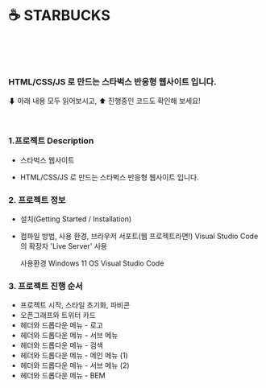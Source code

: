 
# ☕ STARBUCKS<br><br><br>


### HTML/CSS/JS 로 만드는 스타벅스 반응형 웹사이트 입니다. <br>
⬇ 아래 내용 모두 읽어보시고, ⬆ 진행중인 코드도 확인해 보세요!
<br><br><br>



### 1.프로젝트 Description
- 스타벅스 웹사이트

- HTML/CSS/JS 로 만드는 스타벅스 반응형 웹사이트 입니다.



### 2. 프로젝트 정보
- 설치(Getting Started / Installation)


- 컴파일 방법, 사용 환경, 브라우저 서포트(웹 프로젝트라면!)
    Visual Studio Code의 확장자 'Live Server' 사용
    
    사용환경
    Windows 11 OS
    Visual Studio Code


### 3. 프로젝트 진행 순서

- 프로젝트 시작, 스타일 초기화, 파비콘 
- 오픈그래프와 트위터 카드
- 헤더와 드롭다운 메뉴 - 로고
- 헤더와 드롭다운 메뉴 - 서브 메뉴
- 헤더와 드롭다운 메뉴 - 검색
- 헤더와 드롭다운 메뉴 - 메인 메뉴 (1)
- 헤더와 드롭다운 메뉴 - 서브 메뉴 (2)
- 헤더와 드롭다운 메뉴 - BEM
